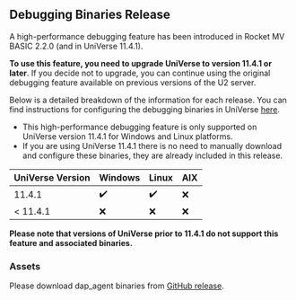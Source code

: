 ## Debugging Binaries Release

A high-performance debugging feature has been introduced in Rocket MV BASIC 2.2.0 (and in UniVerse 11.4.1). 

**To use this feature, you need to upgrade UniVerse to version 11.4.1 or later**. If you decide not to upgrade, you can continue using the original debugging feature available on previous versions of the U2 server.

Below is a detailed breakdown of the information for each release. You can find instructions for configuring the debugging binaries in UniVerse [here](https://rocketsoftware.github.io/rocket-mvbasic/usage/ConfigDap/#configure-debugging-binaries-in-universe).

 - This high-performance debugging feature is only supported on UniVerse version 11.4.1 for Windows and Linux platforms.
 - If you are using UniVerse 11.4.1 there is no need to manually download and configure these binaries, they are already included in this release.

|  UniVerse  Version |   Windows |   Linux    |    AIX   |
| ------------------ | --------- | ---------- | -------- |
|   11.4.1           |     ✔️   |     ✔️     |    ❌   |
|   < 11.4.1         |     ❌   |     ❌     |    ❌   |

**Please note that versions of UniVerse prior to 11.4.1 do not support this feature and associated binaries.**

### Assets

Please download dap_agent binaries from [GitHub release](https://github.com/RocketSoftware/rocket-mvbasic/releases).
